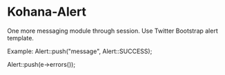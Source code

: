 Kohana-Alert
============

One more messaging module through session.
Use Twitter Bootstrap alert template.

Example:
Alert::push("message", Alert::SUCCESS);

Alert::push(e->errors());
